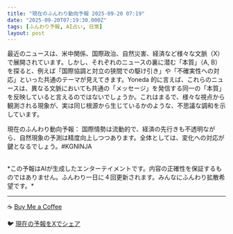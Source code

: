```yaml
---
title: "現在のふんわり動向予報 2025-09-20 07:19"
date: "2025-09-20T07:19:30.000Z"
tags: [ふんわり予報, AI占い, 日常]
layout: post
---
```


最近のニュースは、米中関係、国際政治、自然災害、経済など様々な文脈（X）で展開されています。しかし、それぞれのニュースの裏に潜む「本質」（A, B）を探ると、例えば「国際協調と対立の狭間での駆け引き」や「不確実性への対応」といった共通のテーマが見えてきます。Yoneda 的に言えば、これらのニュースは、異なる文脈においても共通の「メッセージ」を発信する同一の「本質」を反映していると言えるのではないでしょうか。これはまるで、様々な視点から観測される現象が、実は同じ根源から生じているかのような、不思議な調和を示しています。


現在のふんわり動向予報：
国際情勢は流動的で、経済の先行きも不透明ながら、自然現象の予測は精度向上しつつあります。全体としては、変化への対応が鍵となるでしょう。#KGNINJA

<br>
*この予報はAIが生成したエンターテイメントです。内容の正確性を保証するものではありません。ふんわり一日に４回更新されます。みんなにふんわり拡散希望です。*

---
☕️ [Buy Me a Coffee](https://www.buymeacoffee.com/kgninja)

🐦 [現在の予報をXでシェア](https://twitter.com/intent/tweet?text=%E7%8F%BE%E5%9C%A8%E3%81%AE%E3%81%B5%E3%82%93%E3%82%8F%E3%82%8A%E4%BA%88%E5%A0%B1%3A%20%E3%80%8C%E6%9C%80%E8%BF%91%E3%81%AE%E3%83%8B%E3%83%A5%E3%83%BC%E3%82%B9%E3%81%AF%E3%80%81%E7%B1%B3%E4%B8%AD%E9%96%A2%E4%BF%82%E3%80%81%E5%9B%BD%E9%9A%9B%E6%94%BF%E6%B2%BB%E3%80%81%E8%87%AA%E7%84%B6%E7%81%BD%E5%AE%B3%E3%80%81%E7%B5%8C%E6%B8%88%E3%81%AA%E3%81%A9%E6%A7%98%E3%80%85%E3%81%AA%E6%96%87%E8%84%88%EF%BC%88X%EF%BC%89%E3%81%A7%E5%B1%95%E9%96%8B%E3%81%95%E3%82%8C%E3%81%A6%E3%81%84%E3%81%BE%E3%81%99%E3%80%82%E3%80%8D%23KGNINJA%20%E7%B6%9A%E3%81%8D%E3%81%AF%E3%83%96%E3%83%AD%E3%82%B0%E3%81%A7%EF%BC%81%F0%9F%91%87&url=https%3A%2F%2Fkg-ninja.github.io%2FFunwariyoso%2F)
